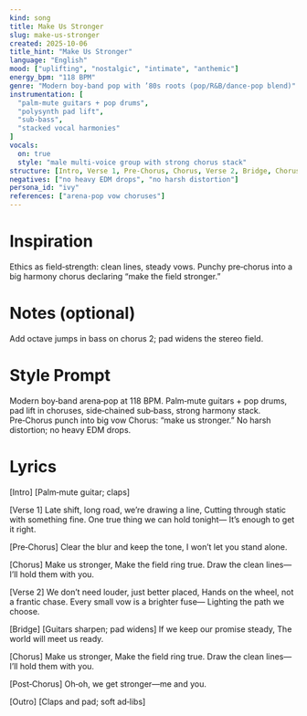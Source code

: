 ```yaml
---
kind: song
title: Make Us Stronger
slug: make-us-stronger
created: 2025-10-06
title_hint: "Make Us Stronger"
language: "English"
mood: ["uplifting", "nostalgic", "intimate", "anthemic"]
energy_bpm: "118 BPM"
genre: "Modern boy‑band pop with ’80s roots (pop/R&B/dance‑pop blend)"
instrumentation: [
  "palm‑mute guitars + pop drums",
  "polysynth pad lift",
  "sub‑bass",
  "stacked vocal harmonies"
]
vocals:
  on: true
  style: "male multi‑voice group with strong chorus stack"
structure: [Intro, Verse 1, Pre‑Chorus, Chorus, Verse 2, Bridge, Chorus, Post‑Chorus, Outro]
negatives: ["no heavy EDM drops", "no harsh distortion"]
persona_id: "ivy"
references: ["arena‑pop vow choruses"]
---
```


# Inspiration
Ethics as field‑strength: clean lines, steady vows. Punchy pre‑chorus into a big harmony chorus declaring “make the field stronger.”

# Notes (optional)
Add octave jumps in bass on chorus 2; pad widens the stereo field.

# Style Prompt
Modern boy‑band arena‑pop at 118 BPM. Palm‑mute guitars + pop drums, pad lift in choruses, side‑chained sub‑bass, strong harmony stack. Pre‑Chorus punch into big vow Chorus: “make us stronger.” No harsh distortion; no heavy EDM drops.

# Lyrics
[Intro]
[Palm‑mute guitar; claps]

[Verse 1]
Late shift, long road, we’re drawing a line,
Cutting through static with something fine.
One true thing we can hold tonight—
It’s enough to get it right.

[Pre‑Chorus]
Clear the blur and keep the tone,
I won’t let you stand alone.

[Chorus]
Make us stronger,
Make the field ring true.
Draw the clean lines—
I’ll hold them with you.

[Verse 2]
We don’t need louder, just better placed,
Hands on the wheel, not a frantic chase.
Every small vow is a brighter fuse—
Lighting the path we choose.

[Bridge]
[Guitars sharpen; pad widens]
If we keep our promise steady,
The world will meet us ready.

[Chorus]
Make us stronger,
Make the field ring true.
Draw the clean lines—
I’ll hold them with you.

[Post‑Chorus]
Oh‑oh, we get stronger—me and you.

[Outro]
[Claps and pad; soft ad‑libs]
